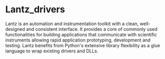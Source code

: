 Lantz_drivers
==========

Lantz is an automation and instrumentation toolkit with a clean, well-designed
and consistent interface. It provides a core of commonly used functionalities
for building applications that communicate with scientific instruments
allowing rapid application prototyping, development and testing. Lantz
benefits from Python's extensive library flexibility as a glue language to
wrap existing drivers and DLLs.
